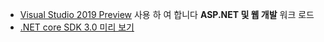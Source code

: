 * [Visual Studio 2019 Preview](https://visualstudio.microsoft.com/vs/preview/) 사용 하 여 합니다 **ASP.NET 및 웹 개발** 워크 로드
* [.NET core SDK 3.0 미리 보기](https://dotnet.microsoft.com/download/dotnet-core/3.0)

